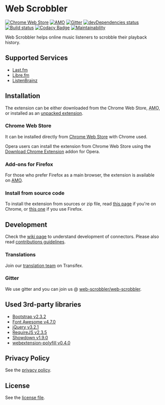 # Web Scrobbler

[![Chrome Web Store][22]][1]
[![AMO][23]][15]
[![Gitter][4]][5]
[![devDependencies status][6]][7]
[![Build status][2]][3]
[![Codacy Badge][29]][30]
[![Maintainability][32]][33]

Web Scrobbler helps online music listeners to scrobble their playback history.

## Supported Services

-   [Last.fm][8]
-   [Libre.fm][26]
-   [ListenBrainz][27]

## Installation

The extension can be either downloaded from the Chrome Web Store, <abbr title="addons.mozilla.org">AMO</abbr>, or installed as an [unpacked extension][9].

### Chrome Web Store

It can be installed directly from [Chrome Web Store][1] with Chrome used.

Opera users can install the extension from Chrome Web Store using the [Download Chrome Extension][13] addon for Opera.

### Add-ons for Firefox

For those who prefer Firefox as a main browser, the extension is available on [AMO][15].

### Install from source code

To install the extension from sources or zip file, read [this page][24] if you're on Chrome, or [this one][25] if you use Firefox.

## Development

Check the [wiki page][10] to understand development of connectors. Please also read [contributions guidelines](.github/CONTRIBUTING.md).

### Translations

Join our [translation team][21] on Transifex.

### Gitter

We use gitter and you can join us @ [web-scrobbler/web-scrobbler][5].

## Used 3rd-party libraries

-   [Bootstrap v2.3.2][16]
-   [Font Awesome v4.7.0][17]
-   [jQuery v3.2.1][18]
-   [RequireJS v2.3.5][19]
-   [Showdown v1.9.0][28]
-   [webextension-polyfill v0.4.0][31]

## Privacy Policy

See the [privacy policy][11].

## License

See the [license file](LICENSE.md).

[1]: https://chrome.google.com/webstore/detail/lastfm-scrobbler/hhinaapppaileiechjoiifaancjggfjm

[2]: https://api.travis-ci.org/web-scrobbler/web-scrobbler.svg

[3]: https://travis-ci.org/web-scrobbler/web-scrobbler

[4]: https://badges.gitter.im/Join%20Chat.svg

[5]: https://gitter.im/david-sabata/web-scrobbler

[6]: https://david-dm.org/web-scrobbler/web-scrobbler/dev-status.svg

[7]: https://david-dm.org/web-scrobbler/web-scrobbler?type=dev

[8]: http://www.last.fm/

[9]: https://developer.chrome.com/extensions/getstarted#unpacked

[10]: https://github.com/web-scrobbler/web-scrobbler/wiki/Connectors-development

[11]: src/_locales/en/privacy.md

[13]: https://addons.opera.com/extensions/details/app_id/kipjbhgniklcnglfaldilecjomjaddfi

[15]: https://addons.mozilla.org/en-US/firefox/addon/web-scrobbler/

[16]: http://getbootstrap.com/2.3.2/assets/bootstrap.zip

[17]: https://fontawesome.com/v4.7.0/assets/font-awesome-4.7.0.zip

[18]: http://code.jquery.com/jquery-3.2.1.min.js

[19]: http://requirejs.org/docs/release/2.3.5/minified/require.js

[21]: https://www.transifex.com/web-scrobbler/web-scrobbler/dashboard/

[22]: https://img.shields.io/chrome-web-store/v/hhinaapppaileiechjoiifaancjggfjm.svg

[23]: https://img.shields.io/amo/v/web-scrobbler.svg

[24]: https://github.com/web-scrobbler/web-scrobbler/wiki/Install-an-unpacked-extension

[25]: https://github.com/web-scrobbler/web-scrobbler/wiki/Install-a-temporary-add-on

[26]: https://libre.fm/

[27]: https://listenbrainz.org/

[28]: https://github.com/showdownjs/showdown/archive/1.9.0.zip

[29]: https://api.codacy.com/project/badge/Grade/bb2841f875014aaea6a354da6c96bdee

[30]: https://app.codacy.com/project/web-scrobbler/web-scrobbler/dashboard

[31]: https://unpkg.com/webextension-polyfill@0.4.0/dist/

[32]: https://api.codeclimate.com/v1/badges/be3a9f3b266d8a68e1d9/maintainability

[33]: https://codeclimate.com/github/web-scrobbler/web-scrobbler/maintainability
